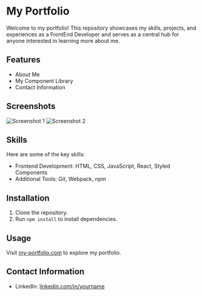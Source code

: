 # My Portfolio

Welcome to my portfolio! This repository showcases my skills, projects, and experiences as a FrontEnd Developer and serves as a central hub for anyone interested in learning more about me.

## Features

- About Me
- My Component Library
- Contact Information

## Screenshots

![Screenshot 1](/screenshots/screenshot1.png)
![Screenshot 2](/screenshots/screenshot2.png)

## Skills

Here are some of the key skills:

- Frontend Development: HTML, CSS, JavaScript, React, Styled Components
- Additional Tools: Git, Webpack, npm

## Installation

1. Clone the repository.
2. Run `npm install` to install dependencies.

## Usage

Visit [my-portfolio.com](https://www.my-portfolio.com) to explore my portfolio.

## Contact Information

- LinkedIn: [linkedin.com/in/yourname](https://www.linkedin.com/in/yourname/)
